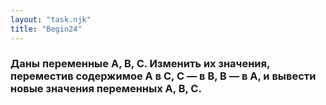 ```yaml
---
layout: "task.njk"
title: "Begin24"
---
```


### Даны переменные A, B, C. Изменить их значения, переместив содержимое A в C, C — в B, B — в A, и вывести новые значения переменных A, B, C.
